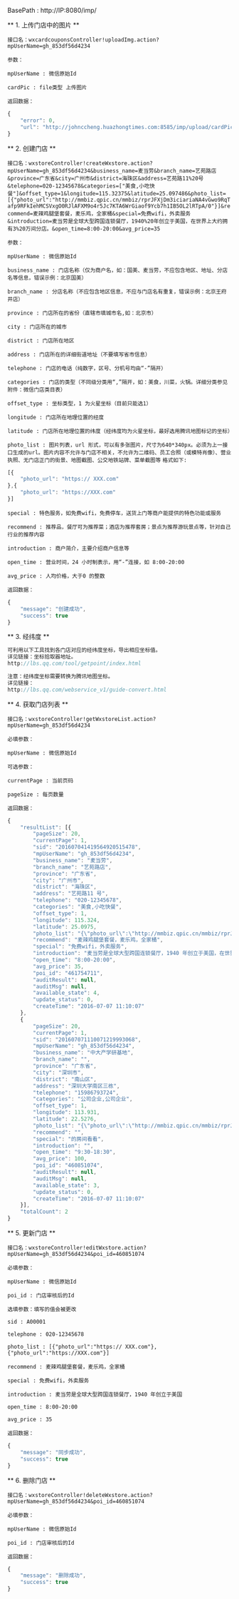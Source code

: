
BasePath : http://IP:8080/imp/

** 1. 上传门店中的图片 **

`接口名：wxcardcouponsController!uploadImg.action?mpUserName=gh_853df56d4234`

`参数：`

`mpUserName : 微信原始Id`

`cardPic : file类型 上传图片`

`返回数据：`
```javascript
{
	"error": 0,
	"url": "http://johnccheng.huazhongtimes.com:8585/imp/upload/cardPic/20160628103631671935.png?url=http://mmbiz.qpic.cn/mmbiz/rprJFXjDm3iciariaNA4vGwo9RqTafp9RFkIehMCSVxgO0RJlAFXM9o4r5Jc7KTA6WrGiaof9Ycb7h1IB5OL2lRTpA/0"
}
```

** 2. 创建门店 **

`接口名：wxstoreController!createWxstore.action?mpUserName=gh_853df56d4234&business_name=麦当劳&branch_name=艺苑路店&province=广东省&city=广州市&district=海珠区&address=艺苑路11%20号&telephone=020-12345678&categories=["美食,小吃快餐"]&offset_type=1&longitude=115.32375&latitude=25.097486&photo_list=[{"photo_url":"http://mmbiz.qpic.cn/mmbiz/rprJFXjDm3iciariaNA4vGwo9RqTafp9RFkIehMCSVxgO0RJlAFXM9o4r5Jc7KTA6WrGiaof9Ycb7h1IB5OL2lRTpA/0"}]&recommend=麦辣鸡腿堡套餐，麦乐鸡，全家桶&special=免费wifi，外卖服务&introduction=麦当劳是全球大型跨国连锁餐厅，1940%20年创立于美国，在世界上大约拥有3%20万间分店。&open_time=8:00-20:00&avg_price=35`

`参数：`

`mpUserName : 微信原始Id`

`business_name : 门店名称（仅为商户名，如：国美、麦当劳，不应包含地区、地址、分店名等信息，错误示例：北京国美）`

`branch_name : 分店名称（不应包含地区信息，不应与门店名有重复，错误示例：北京王府井店）`

`province : 门店所在的省份（直辖市填城市名,如：北京市）`

`city : 门店所在的城市`

`district : 门店所在地区`

`address : 门店所在的详细街道地址（不要填写省市信息）`

`telephone : 门店的电话（纯数字，区号、分机号均由“-”隔开）`

`categories : 门店的类型（不同级分类用“,”隔开，如：美食，川菜，火锅。详细分类参见附件：微信门店类目表）`

`offset_type : 坐标类型，1 为火星坐标（目前只能选1）`

`longitude : 门店所在地理位置的经度`

`latitude : 门店所在地理位置的纬度（经纬度均为火星坐标，最好选用腾讯地图标记的坐标）`

`photo_list : 图片列表，url 形式，可以有多张图片，尺寸为640*340px。必须为上一接口生成的url。图片内容不允许与门店不相关，不允许为二维码、员工合照（或模特肖像）、营业执照、无门店正门的街景、地图截图、公交地铁站牌、菜单截图等`
`格式如下:`
```javascript
[{
	"photo_url": "https:// XXX.com"
},{
	"photo_url": "https://XXX.com"
}]
```

`special : 特色服务，如免费wifi，免费停车，送货上门等商户能提供的特色功能或服务`

`recommend : 推荐品，餐厅可为推荐菜；酒店为推荐套房；景点为推荐游玩景点等，针对自己行业的推荐内容`

`introduction : 商户简介，主要介绍商户信息等`

`open_time : 营业时间，24 小时制表示，用“-”连接，如 8:00-20:00`

`avg_price : 人均价格，大于0 的整数`

`返回数据：`
```javascript
{
	"message": "创建成功",
	"success": true
}
```

** 3. 经纬度 **

```javascript
可利用以下工具找到各门店对应的经纬度坐标，导出相应坐标值。
详见链接：坐标拾取器地址。
http://lbs.qq.com/tool/getpoint/index.html  

注意：经纬度坐标需要转换为腾讯地图坐标。
详见链接：
http://lbs.qq.com/webservice_v1/guide-convert.html 
```

** 4. 获取门店列表 **

`接口名：wxstoreController!getWxstoreList.action?mpUserName=gh_853df56d4234`

`必填参数：`

`mpUserName : 微信原始Id`

`可选参数：`

`currentPage : 当前页码`

`pageSize : 每页数量`

`返回数据：`
```javascript
{
	"resultList": [{
		"pageSize": 20,
		"currentPage": 1,
		"sid": "201607041419564920515478",
		"mpUserName": "gh_853df56d4234",
		"business_name": "麦当劳",
		"branch_name": "艺苑路店",
		"province": "广东省",
		"city": "广州市",
		"district": "海珠区",
		"address": "艺苑路11 号",
		"telephone": "020-12345678",
		"categories": "美食,小吃快餐",
		"offset_type": 1,
		"longitude": 115.324,
		"latitude": 25.0975,
		"photo_list": "{\"photo_url\":\"http://mmbiz.qpic.cn/mmbiz/rprJFXjDm3iciariaNA4vGwo9RqTafp9RFkIehMCSVxgO0RJlAFXM9o4r5Jc7KTA6WrGiaof9Ycb7h1IB5OL2lRTpA/0\"}",
		"recommend": "麦辣鸡腿堡套餐，麦乐鸡，全家桶",
		"special": "免费wifi，外卖服务",
		"introduction": "麦当劳是全球大型跨国连锁餐厅，1940 年创立于美国，在世界上大约拥有3 万间分店。",
		"open_time": "8:00-20:00",
		"avg_price": 35,
		"poi_id": "461754711",
		"auditResult": null,
		"auditMsg": null,
		"available_state": 4,
		"update_status": 0,
		"createTime": "2016-07-07 11:10:07"
	},
	{
		"pageSize": 20,
		"currentPage": 1,
		"sid": "201607071110071219993068",
		"mpUserName": "gh_853df56d4234",
		"business_name": "中大产学研基地",
		"branch_name": "",
		"province": "广东省",
		"city": "深圳市",
		"district": "南山区",
		"address": "深圳大学南区三栋",
		"telephone": "15986793724",
		"categories": "公司企业,公司企业",
		"offset_type": 1,
		"longitude": 113.931,
		"latitude": 22.5276,
		"photo_list": "{\"photo_url\":\"http://mmbiz.qpic.cn/mmbiz/rprJFXjDm39VpSqjQXUmtXxibzkGTub0vAnnHOV1FXMWyD6Lb1CZJMtCU6HBnK6aYKmoXRLzSz84gaPiaPiaPY9pQ/0?wx_fmt=png\"}",
		"recommend": "",
		"special": "的房间看看",
		"introduction": "",
		"open_time": "9:30-18:30",
		"avg_price": 100,
		"poi_id": "460851074",
		"auditResult": null,
		"auditMsg": null,
		"available_state": 3,
		"update_status": 0,
		"createTime": "2016-07-07 11:10:07"
	}],
	"totalCount": 2
}
```

** 5. 更新门店 **

`接口名：wxstoreController!editWxstore.action?mpUserName=gh_853df56d4234&poi_id=460851074`

`必填参数：`

`mpUserName : 微信原始Id`

`poi_id : 门店审核后的Id`

`选填参数：填写的值会被更改`

`sid : A00001`

`telephone : 020-12345678`

`photo_list : [{"photo_url":"https:// XXX.com"},{"photo_url":"https://XXX.com"}]`

`recommend : 麦辣鸡腿堡套餐，麦乐鸡，全家桶`

`special : 免费wifi，外卖服务`

`introduction : 麦当劳是全球大型跨国连锁餐厅，1940 年创立于美国`

`open_time : 8:00-20:00`

`avg_price : 35`

`返回数据：`
```javascript
{
	"message": "同步成功",
	"success": true
}
```


** 6. 删除门店 **

`接口名：wxstoreController!deleteWxstore.action?mpUserName=gh_853df56d4234&poi_id=460851074`

`必填参数：`

`mpUserName : 微信原始Id`

`poi_id : 门店审核后的Id`

`返回数据：`
```javascript
{
	"message": "删除成功",
	"success": true
}
```
